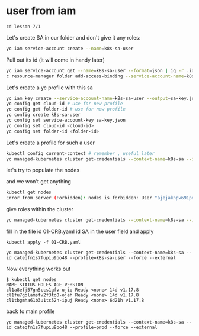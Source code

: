 # user from iam

```
cd lesson-7/1
```

Let's create SA in our folder and don't give it any roles:

```sh
yc iam service-account create --name=k8s-sa-user
```

Pull out its id (it will come in handy later)

```sh
yc iam service-account get --name=k8s-sa-user --format=json | jq -r .id
c resource-manager folder add-access-binding --service-account-name=k8s-sa-user --role=viewer --id=$( yc config get folder-id)
```

Let's create a yc profile with this sa

```sh
yc iam key create --service-account-name=k8s-sa-user --output=sa-key.json
yc config get cloud-id # use for new profile
yc config get folder-id # use for new profile
yc config create k8s-sa-user
yc config set service-account-key sa-key.json
yc config set cloud-id <cloud-id>
yc config set folder-id <folder-id>
```

Let's create a profile for such a user

```sh
kubectl config current-context # remember , useful later
yc managed-kubernetes cluster get-credentials --context-name=k8s-sa --id cateqfn1s7fupiu9bo48 --profile=k8s-sa-user --force --external
```
let's try to populate the nodes

and we won't get anything

```sh
kubectl get nodes
Error from server (Forbidden): nodes is forbidden: User "ajejaknpv691pncogst5" cannot list resource "nodes" in API group "" at the cluster scope
```
give roles within the cluster

```sh
yc managed-kubernetes cluster get-credentials --context-name=k8s-sa --id cateqfn1s7fupiu9bo48 --profile=prod --force --external

```
fill in the file id 01-CRB.yaml id SA in the user field and apply

```
kubectl apply -f 01-CRB.yaml

yc managed-kubernetes cluster get-credentials --context-name=k8s-sa --id cateqfn1s7fupiu9bo48 --profile=k8s-sa-user --force --external

```

Now everything works out
```
$ kubectl get nodes
NAME STATUS ROLES AGE VERSION
cl1a8efj57gn5ccs1gfv-ujiq Ready <none> 14d v1.17.8
cl1fu7golamsfv2f3to0-ojeh Ready <none> 14d v1.17.8
cl1tbgmha61b3u1tc52n-ipuj Ready <none> 6d21h v1.17.8
```

back to main profile

```
yc managed-kubernetes cluster get-credentials --context-name=k8s-sa --id cateqfn1s7fupiu9bo48 --profile=prod --force --external
```